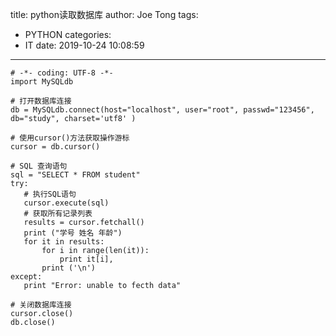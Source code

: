 title: python读取数据库
author: Joe Tong
tags:
  - PYTHON
categories:  
  - IT 
date: 2019-10-24 10:08:59
---

```
# -*- coding: UTF-8 -*-
import MySQLdb

# 打开数据库连接
db = MySQLdb.connect(host="localhost", user="root", passwd="123456", db="study", charset='utf8' )

# 使用cursor()方法获取操作游标 
cursor = db.cursor()

# SQL 查询语句
sql = "SELECT * FROM student"
try:
   # 执行SQL语句
   cursor.execute(sql)
   # 获取所有记录列表
   results = cursor.fetchall()
   print ("学号 姓名 年龄")
   for it in results:
	   for i in range(len(it)):
		   print it[i],
	   print ('\n')
except:
   print "Error: unable to fecth data"

# 关闭数据库连接
cursor.close()
db.close()
```

